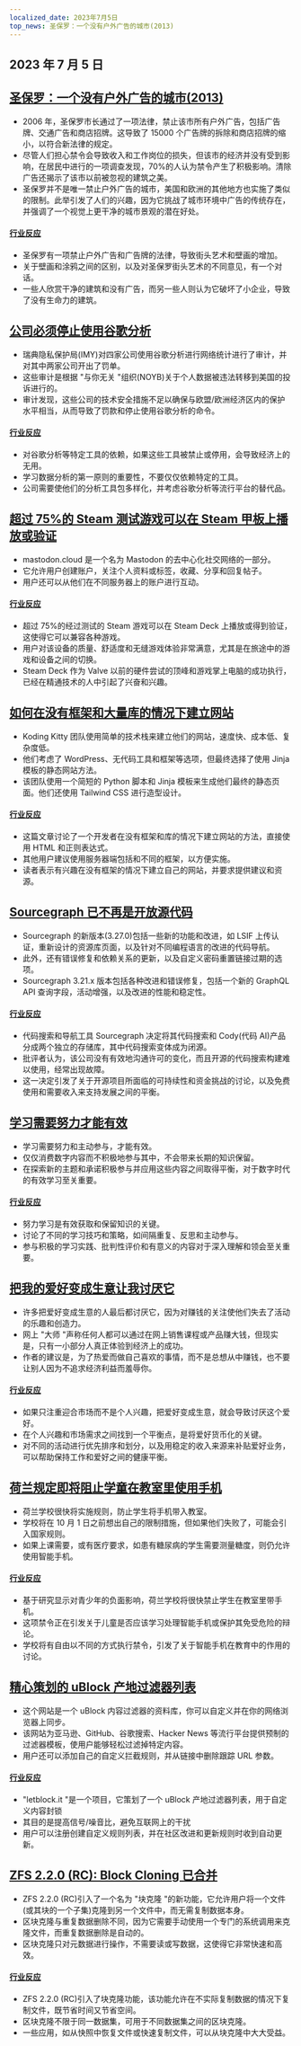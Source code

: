 ```yaml
---
localized_date: 2023年7月5日
top_news: 圣保罗：一个没有户外广告的城市(2013)
---
```


## 2023 年 7 月 5 日

## [圣保罗：一个没有户外广告的城市(2013)](https://www.amusingplanet.com/2013/07/sao-paulo-city-with-no-outdoor.html)

- 2006 年，圣保罗市长通过了一项法律，禁止该市所有户外广告，包括广告牌、交通广告和商店招牌。这导致了 15000 个广告牌的拆除和商店招牌的缩小，以符合新法律的规定。
- 尽管人们担心禁令会导致收入和工作岗位的损失，但该市的经济并没有受到影响，在居民中进行的一项调查发现，70%的人认为禁令产生了积极影响。清除广告还揭示了该市以前被忽视的建筑之美。
- 圣保罗并不是唯一禁止户外广告的城市，美国和欧洲的其他地方也实施了类似的限制。此举引发了人们的兴趣，因为它挑战了城市环境中广告的传统存在，并强调了一个视觉上更干净的城市景观的潜在好处。

#### [行业反应](http://news.ycombinator.com/item?id=36586632)

- 圣保罗有一项禁止户外广告和广告牌的法律，导致街头艺术和壁画的增加。
- 关于壁画和涂鸦之间的区别，以及对圣保罗街头艺术的不同意见，有一个对话。
- 一些人欣赏干净的建筑和没有广告，而另一些人则认为它破坏了小企业，导致了没有生命力的建筑。

## [公司必须停止使用谷歌分析](https://www.imy.se/en/news/companies-must-stop-using-google-analytics/)

- 瑞典隐私保护局(IMY)对四家公司使用谷歌分析进行网络统计进行了审计，并对其中两家公司开出了罚单。
- 这些审计是根据 "与你无关 "组织(NOYB)关于个人数据被违法转移到美国的投诉进行的。
- 审计发现，这些公司的技术安全措施不足以确保与欧盟/欧洲经济区内的保护水平相当，从而导致了罚款和停止使用谷歌分析的命令。

#### [行业反应](http://news.ycombinator.com/item?id=36583906)

- 对谷歌分析等特定工具的依赖，如果这些工具被禁止或停用，会导致经济上的无用。
- 学习数据分析的第一原则的重要性，不要仅仅依赖特定的工具。
- 公司需要使他们的分析工具包多样化，并考虑谷歌分析等流行平台的替代品。

## [超过 75%的 Steam 测试游戏可以在 Steam 甲板上播放或验证](https://mastodon.cloud/@boilingsteam/110655979942850128)

- mastodon.cloud 是一个名为 Mastodon 的去中心化社交网络的一部分。
- 它允许用户创建账户，关注个人资料或标签，收藏、分享和回复帖子。
- 用户还可以从他们在不同服务器上的账户进行互动。

#### [行业反应](http://news.ycombinator.com/item?id=36586346)

- 超过 75%的经过测试的 Steam 游戏可以在 Steam Deck 上播放或得到验证，这使得它可以兼容各种游戏。
- 用户对该设备的质量、舒适度和无缝游戏体验非常满意，尤其是在旅途中的游戏和设备之间的切换。
- Steam Deck 作为 Valve 以前的硬件尝试的顶峰和游戏掌上电脑的成功执行，已经在精通技术的人中引起了兴奋和兴趣。

## [如何在没有框架和大量库的情况下建立网站](https://www.kodingkitty.com/blog/how-to-build-a-website/)

- Koding Kitty 团队使用简单的技术栈来建立他们的网站，速度快、成本低、复杂度低。
- 他们考虑了 WordPress、无代码工具和框架等选项，但最终选择了使用 Jinja 模板的静态网站方法。
- 该团队使用一个简短的 Python 脚本和 Jinja 模板来生成他们最终的静态页面。他们还使用 Tailwind CSS 进行造型设计。

#### [行业反应](http://news.ycombinator.com/item?id=36591032)

- 这篇文章讨论了一个开发者在没有框架和库的情况下建立网站的方法，直接使用 HTML 和正则表达式。
- 其他用户建议使用服务器端包括和不同的框架，以方便实施。
- 读者表示有兴趣在没有框架的情况下建立自己的网站，并要求提供建议和资源。

## [Sourcegraph 已不再是开放源代码](https://github.com/sourcegraph/sourcegraph/blob/main/CHANGELOG.md)

- Sourcegraph 的新版本(3.27.0)包括一些新的功能和改进，如 LSIF 上传认证，重新设计的资源库页面，以及针对不同编程语言的改进的代码导航。
- 此外，还有错误修复和依赖关系的更新，以及自定义密码重置链接过期的选项。
- Sourcegraph 3.21.x 版本包括各种改进和错误修复，包括一个新的 GraphQL API 查询字段，活动增强，以及改进的性能和稳定性。

#### [行业反应](http://news.ycombinator.com/item?id=36584656)

- 代码搜索和导航工具 Sourcegraph 决定将其代码搜索和 Cody(代码 AI)产品分成两个独立的存储库，其中代码搜索变体成为闭源。
- 批评者认为，该公司没有有效地沟通许可的变化，而且开源的代码搜索构建难以使用，经常出现故障。
- 这一决定引发了关于开源项目所面临的可持续性和资金挑战的讨论，以及免费使用和需要收入来支持发展之间的平衡。

## [学习需要努力才能有效](https://giansegato.com/essays/edutainment-is-not-learning)

- 学习需要努力和主动参与，才能有效。
- 仅仅消费数字内容而不积极地参与其中，不会带来长期的知识保留。
- 在探索新的主题和承诺积极参与并应用这些内容之间取得平衡，对于数字时代的有效学习至关重要。

#### [行业反应](http://news.ycombinator.com/item?id=36580837)

- 努力学习是有效获取和保留知识的关键。
- 讨论了不同的学习技巧和策略，如间隔重复、反思和主动参与。
- 参与积极的学习实践、批判性评价和有意义的内容对于深入理解和领会至关重要。

## [把我的爱好变成生意让我讨厌它](https://shant.nu/turning-my-passion-hobby-into-a-business-made-me-hate-it/)

- 许多把爱好变成生意的人最后都讨厌它，因为对赚钱的关注使他们失去了活动的乐趣和创造力。
- 网上 "大师 "声称任何人都可以通过在网上销售课程或产品赚大钱，但现实是，只有一小部分人真正体验到经济上的成功。
- 作者的建议是，为了热爱而做自己喜欢的事情，而不是总想从中赚钱，也不要让别人因为不追求经济利益而羞辱你。

#### [行业反应](http://news.ycombinator.com/item?id=36588514)

- 如果只注重迎合市场而不是个人兴趣，把爱好变成生意，就会导致讨厌这个爱好。
- 在个人兴趣和市场需求之间找到一个平衡点，是将爱好货币化的关键。
- 对不同的活动进行优先排序和划分，以及用稳定的收入来源来补贴爱好业务，可以帮助保持工作和爱好之间的健康平衡。

## [荷兰规定即将阻止学童在教室里使用手机](https://nltimes.nl/2023/07/04/dutch-rules-will-soon-prevent-schoolchildren-phone-classroom)

- 荷兰学校很快将实施规则，防止学生将手机带入教室。
- 学校将在 10 月 1 日之前想出自己的限制措施，但如果他们失败了，可能会引入国家规则。
- 如果上课需要，或有医疗要求，如患有糖尿病的学生需要测量糖度，则仍允许使用智能手机。

#### [行业反应](http://news.ycombinator.com/item?id=36586127)

- 基于研究显示对青少年的负面影响，荷兰学校将很快禁止学生在教室里带手机。
- 这项禁令正在引发关于儿童是否应该学习处理智能手机或保护其免受危险的辩论。
- 学校将有自由以不同的方式执行禁令，引发了关于智能手机在教育中的作用的讨论。

## [精心策划的 uBlock 产地过滤器列表](https://letsblock.it/filters)

- 这个网站是一个 uBlock 内容过滤器的资料库，你可以自定义并在你的网络浏览器上同步。
- 该网站为亚马逊、GitHub、谷歌搜索、Hacker News 等流行平台提供预制的过滤器模板，使用户能够轻松过滤掉特定内容。
- 用户还可以添加自己的自定义拦截规则，并从链接中删除跟踪 URL 参数。

#### [行业反应](http://news.ycombinator.com/item?id=36585371)

- "letblock.it "是一个项目，它策划了一个 uBlock 产地过滤器列表，用于自定义内容封锁
- 其目的是提高信号/噪音比，避免互联网上的干扰
- 用户可以注册创建自定义规则列表，并在社区改进和更新规则时收到自动更新。

## [ZFS 2.2.0 (RC): Block Cloning 已合并](https://github.com/openzfs/zfs/pull/13392)

- ZFS 2.2.0 (RC)引入了一个名为 "块克隆 "的新功能，它允许用户将一个文件(或其块的一个子集)克隆到另一个文件中，而无需复制数据本身。
- 区块克隆与重复数据删除不同，因为它需要手动使用一个专门的系统调用来克隆文件，而重复数据删除是自动的。
- 区块克隆只对元数据进行操作，不需要读或写数据，这使得它非常快速和高效。

#### [行业反应](http://news.ycombinator.com/item?id=36588240)

- ZFS 2.2.0 (RC)引入了块克隆功能，该功能允许在不实际复制数据的情况下复制文件，既节省时间又节省空间。
- 区块克隆不限于同一数据集，可用于不同数据集之间的区块克隆。
- 一些应用，如从快照中恢复文件或快速复制文件，可以从块克隆中大大受益。
